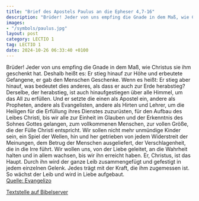 ```yaml
---
title: "Brief des Apostels Paulus an die Epheser 4,7-16"
description: "Brüder! Jeder von uns empfing die Gnade in dem Maß, wie Christus sie ihm geschenkt hat. Deshalb heißt es: Er stieg hinauf zur Höhe und erbeutete Gefangene, er gab den Menschen Geschenke. Wenn es heißt: Er stieg aber hinauf, was bedeutet dies anderes, als dass er auch zur Erde her...."
images:
- "/symbols/paulus.jpg"
layout: post
category: LECTIO 1
tag: LECTIO 1
date: 2024-10-26 06:33:40 +0100
---
```

Brüder! Jeder von uns empfing die Gnade in dem Maß, wie Christus sie ihm geschenkt hat.
Deshalb heißt es: Er stieg hinauf zur Höhe und erbeutete Gefangene, er gab den Menschen Geschenke.
Wenn es heißt: Er stieg aber hinauf, was bedeutet dies anderes, als dass er auch zur Erde herabstieg?
Derselbe, der herabstieg, ist auch hinaufgestiegen über alle Himmel, um das All zu erfüllen.<!--more-->
Und er setzte die einen als Apostel ein, andere als Propheten, andere als Evangelisten, andere als Hirten und Lehrer,
um die Heiligen für die Erfüllung ihres Dienstes zuzurüsten, für den Aufbau des Leibes Christi,
bis wir alle zur Einheit im Glauben und der Erkenntnis des Sohnes Gottes gelangen, zum vollkommenen Menschen, zur vollen Größe, die der Fülle Christi entspricht.
Wir sollen nicht mehr unmündige Kinder sein, ein Spiel der Wellen, hin und her getrieben von jedem Widerstreit der Meinungen, dem Betrug der Menschen ausgeliefert, der Verschlagenheit, die in die Irre führt.
Wir wollen uns, von der Liebe geleitet, an die Wahrheit halten und in allem wachsen, bis wir ihn erreicht haben. Er, Christus, ist das Haupt.
Durch ihn wird der ganze Leib zusammengefügt und gefestigt in jedem einzelnen Gelenk. Jedes trägt mit der Kraft, die ihm zugemessen ist. So wächst der Leib und wird in Liebe aufgebaut.<br>
[Quelle: Evangelizo](https://evangeliumtagfuertag.org/DE/gospel)

[Textstelle auf Bibelserver](https://www.bibleserver.com/EU/Epheser4,7-16)

